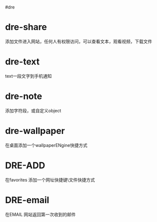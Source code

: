 #dre 
#  dre-share

 添加文件进入网站，任何人有权限访问，可以查看文本，观看视频，下载文件

# dre-text

 text一段文字到手机通知

# dre-note

 添加字符段，或自定义object

# dre-wallpaper 

在桌面添加一个wallpaperENgine快捷方式

# DRE-ADD

在favorites 添加一个网址快捷键\文件快捷方式

# DRE-email

在EMAIL 网站返回第一次收到的邮件
